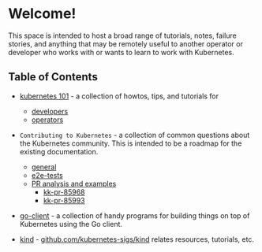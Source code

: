 # Welcome!

This space is intended to host a broad range of tutorials, notes, failure
stories, and anything that may be remotely useful to another operator or
developer who works with or wants to learn to work with Kubernetes.

## Table of Contents
* [kubernetes 101](kubernetes-101) - a collection of howtos, tips, and
  tutorials for
  * [developers](./kubernetes-101/developers/README.md)
  * [operators](./kubernetes-101/operators/README.md)
* `Contributing to Kubernetes` - a collection of
  common questions about the Kubernetes community. This is intended to be a roadmap for the existing documentation.
  * [general](./general/README.md)
  * [e2e-tests](./e2e-tests/README.md)
  * [PR analysis and examples](./contributing-to-kubernetes/README.md)
    * [kk-pr-85968](./contributing-to-kubernetes/kk-pr-85968/README.md)
    * [kk-pr-85993](./contributing-to-kubernetes/kk-pr-85993/README.md)

* [go-client](./go-client/README.md) - a collection of handy programs for building
  things on top of Kubernetes using the Go client.
* [kind](./kind/README.md) - [github.com/kubernetes-sigs/kind] relates resources,
  tutorials, etc.


[github.com/kubernetes-sigs/kind]: https://github.com/kubernetes-sigs/kind
